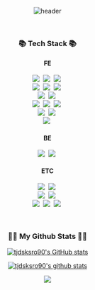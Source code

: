 <div align="center">
  
  ![header](https://capsule-render.vercel.app/api?type=slice&color=gradient&height=160&section=header&text=Welcome%20&fontAlign=50&fontAlignY=70&fontSize=90)
</div>
<br>
<h3 align="center">📚 Tech Stack 📚</h3>
<h4 align="center">FE</h4>
<p align="center">
  <img src="https://img.shields.io/badge/HTML5-E34F26?style=flat-square&logo=html5&logoColor=white"/></a>&nbsp 
  <img src="https://img.shields.io/badge/CSS-1572B6?style=flat-square&logo=css3&logoColor=white"/></a>&nbsp 
  <img src="https://img.shields.io/badge/SCSS-CC6699?style=flat-square&logo=sass&logoColor=white"/></a>&nbsp 
  <br>
  <img src="https://img.shields.io/badge/Javascript-ffb13b?style=flat-square&logo=javascript&logoColor=white"/></a>&nbsp 
  <img src="https://img.shields.io/badge/JQuery-0769AD?style=flat-square&logo=jquery&logoColor=white"/></a>&nbsp 
  <img src="https://img.shields.io/badge/Typescript-3178C6?style=flat-square&logo=typescript&logoColor=white"/></a>&nbsp 
  <br>
  <img src="https://img.shields.io/badge/CSS Modules-000000?style=flat-square&logo=cssmodules&logoColor=white"/></a>&nbsp 
  <img src="https://img.shields.io/badge/Tailwind CSS-06B6D4?style=flat-square&logo=tailwindcss&logoColor=white"/></a>&nbsp 
  <br>
  <img src="https://img.shields.io/badge/React-61DAFB?style=flat-square&logo=react&logoColor=white"/></a>&nbsp 
  <img src="https://img.shields.io/badge/Redux-764ABC?style=flat-square&logo=redux&logoColor=white"/></a>&nbsp 
  <img src="https://img.shields.io/badge/React Query-FF4154?style=flat-square&logo=reactquery&logoColor=white"/></a>&nbsp 
  <br>
  <img src="https://img.shields.io/badge/Vue-4FC08D?style=flat-square&logo=vuedotjs&logoColor=white"/></a>&nbsp 
  <img src="https://img.shields.io/badge/Vuetify-1867C0?style=flat-square&logo=vuetify&logoColor=white"/></a>&nbsp 
  <br>
  <img src="https://img.shields.io/badge/Angular-0F0F11?style=flat-square&logo=angular&logoColor=white"/></a>&nbsp 
</p>
<h4 align="center">BE</h4>
<p align="center">
  <img src="https://img.shields.io/badge/Mysql-E6B91E?style=flat-square&logo=MySql&logoColor=white"/></a>&nbsp 
  <img src="https://img.shields.io/badge/Node.js-339933?style=flat-square&logo=Node.js&logoColor=white"/></a>&nbsp 
</p>
<h4 align="center">ETC</h4>
<p align="center">
  <img src="https://img.shields.io/badge/Git-F05032?style=flat-square&logo=git&logoColor=white"/></a>&nbsp 
  <img src="https://img.shields.io/badge/Sourcetree-0052CC?style=flat-square&logo=sourcetree&logoColor=white"/></a>&nbsp 
  <br>
  <img src="https://img.shields.io/badge/Slack-4A154B?style=flat-square&logo=slack&logoColor=white"/></a>&nbsp 
  <img src="https://img.shields.io/badge/Notion-000000?style=flat-square&logo=notion&logoColor=white"/></a>&nbsp 
  <br>
  <img src="https://img.shields.io/badge/Atlassian-0052CC?style=flat-square&logo=atlassian&logoColor=white"/></a>&nbsp 
  <img src="https://img.shields.io/badge/Jira Software-0052CC?style=flat-square&logo=jirasoftware&logoColor=white"/></a>&nbsp 
  <img src="https://img.shields.io/badge/Jira-0052CC?style=flat-square&logo=jira&logoColor=white"/></a>&nbsp 
</p>
<br>
<!-- <h3 align="center">🌈 Follow Me 🌈</h3>
<p align="center">
  <a href="https://gmrdlsrkswnl.tistory.com/"><img src="https://img.shields.io/badge/Tistory-000000?style=flat-square&logo=Tistory&logoColor=white&link=https://gmrdlsrkswnl.tistory.com/"/></a>&nbsp
  <a href="mailto:tjdsksro90@gmail.com"><img src="https://img.shields.io/badge/Gmail-d14836?style=flat-square&logo=Gmail&logoColor=white&link=tjdsksro90@gmail.com"/></a>
</p>
<br> -->

<h3 align="center">👩‍💻 My Github Stats 👩‍💻</h3>
<div align="center">

  [![tjdsksro90's GitHub stats](https://github-readme-stats.vercel.app/api?username=tjdsksro90&hide_title=true&show_icons=true&disable_animations=true&theme=vue)](https://github.com/tjdsksro90)
  
[![tjdsksro90's github stats](https://github-readme-stats.vercel.app/api/top-langs/?username=tjdsksro90&hide_title=true&show_icons=true&hide_border=true&theme=vue&icon_color=004386&layout=compact)](https://github.com/tjdsksro90)
  <!-- [![tjdsksro90's GitHub stats](https://github-readme-stats.vercel.app/api?username=tjdsksro90&hide_title=true&show_icons=true&include_all_commits=true&disable_animations=true&theme=vue)](https://github.com/tjdsksro90/github-readme-stats) -->
</div>

<p align="center">
  <a href="https://hits.seeyoufarm.com"><img src="https://hits.seeyoufarm.com/api/count/incr/badge.svg?url=https%3A%2F%2Fgithub.com%2Fhyeinisfree&count_bg=%2341B883&title_bg=%23CDC2C2&icon=github.svg&icon_color=%23E7E7E7&title=hits&edge_flat=false"/></a>
</p>
